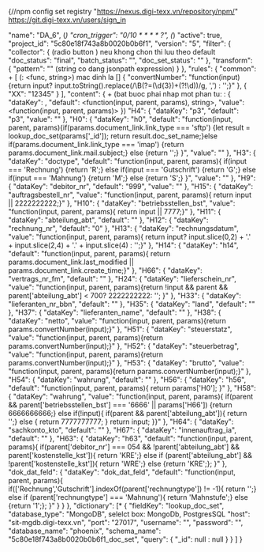 {//npm config set registry "https://nexus.digi-texx.vn/repository/npm/"
https://git.digi-texx.vn/users/sign_in

 "name": "DA_6", (*)
  "cron_trigger": "0/10 * * * * ?", (*)
  "active": true, 
  "project_id": "5c80e18f743a8b0020b0b6f1", 
  "version": "5",
  "filter": {
    "collector": { (radio button ) neu khong chon thi luu theo default
      "doc_status": "final",
      "batch_status": "",
      "doc_set_status": ""
    },
    "transform": {
      "pattern": "" (string co dang jsonpath expression)
    }
  },
 "rules": { 
    "common": + [ (<key>: <func, string>) mac dinh la [] 
      {
        "convertNumber": "function(input){return input? input.toString().replace(/\\B(?=(\\d{3})+(?!\\d))/g, ',') : '';}"
      },
      {
        "XX": "12345"
      }
    ],
    "content": { + (bat buoc phai nhap mot phan tu: <key>: {
        "dataKey": <string>,
        "default": <function(input, parent, params), string>,
         "value": <function(input, parent, params)>
    })
      "H4": {
        "dataKey": "p3",
        "default": "p3",
         "value": ""
      },
      "H0": {
        "dataKey": "h0",
        "default": "function(input, parent, params){if(params.document_link.link_type === 'sftp') {let result = lookup_doc_set(params['_id']); return result.doc_set_name;}else if(params.document_link.link_type === 'imap') {return params.document_link.mail.subject;} else {return '';} }",
        "value": ""
      },
      "H3": {
        "dataKey": "doctype",
        "default": "function(input, parent, params){ if(input === 'Rechnung') {return 'R';} else if(input === 'Gutschrift') {return 'G';} else if(input === 'Mahnung') {return 'M';} else {return 'S';} }",
        "value": ""
      },
      "H9": {
        "dataKey": "debitor_nr",
        "default": "999",
        "value": ""
      },
      "H15": {
        "dataKey": "auftragsbestell_nr",
        "value": "function(input, parent, params){ return input || 2222222222;}"
      },
      "H10": {
        "dataKey": "betriebsstellen_bst",
        "value": "function(input, parent, params){ return input || 7777;}"
      },
      "H11": {
        "dataKey": "abteilung_abt",
        "default": ""
      },
      "H12": {
        "dataKey": "rechnung_nr",
        "default": "0"
      },
      "H13": {
        "dataKey": "rechnungsdatum",
        "value": "function(input, parent, params){ return input? input.slice(0,2) + '.' + input.slice(2,4) + '.' + input.slice(4) : '';}"
      },
      "H14": {
        "dataKey": "h14",
        "default": "function(input, parent, params){ return params.document_link.last_modified || params.document_link.create_time;}"
      },
      "H66": {
        "dataKey": "vertrags_nr_fm",
        "default": ""
      },
      "H24": {
        "dataKey": "lieferschein_nr",
        "value": "function(input, parent, params){return !input && parent && parent['abteilung_abt'] < 700? 2222222222: ''; }"
      },
      "H33": {
        "dataKey": "lieferanten_nr_bbn",
        "default": ""
      },
      "H35": {
        "dataKey": "land",
        "default": ""
      },
      "H37": {
        "dataKey": "lieferanten_name",
        "default": ""
      },
      "H38": {
        "dataKey": "netto",
        "value": "function(input, parent, params){return params.convertNumber(input);}"
      },
      "H51": {
        "dataKey": "steuerstatz",
        "value": "function(input, parent, params){return params.convertNumber(input);}"
      },
      "H52": {
        "dataKey": "steuerbetrag",
        "value": "function(input, parent, params){return params.convertNumber(input);}"
      },
      "H53": {
        "dataKey": "brutto",
        "value": "function(input, parent, params){return params.convertNumber(input);}"
      },
      "H54": {
        "dataKey": "wahrung",
        "default": ""
      },
      "H56": {
        "dataKey": "h56",
        "default": "function(input, parent, params){ return params['H0']; }"
      },
      "H58": {
        "dataKey": "wahrung",
        "value": "function(input, parent, params){ if(parent && parent['betriebsstellen_bst'] === '6666' || params['H66']) {return 6666666666;} else if(!input){ if(parent && parent['abteilung_abt']){ return '';} else { return 7777777777; } return input; }}"
      },
      "H64": {
        "dataKey": "sachkonto_kto",
        "default": ""
      },
      "H67": {
        "dataKey": "innenauftrag_ia",
        "default": ""
      },
      "H63": {
        "dataKey": "h63",
        "default": "function(input, parent, params){ if(parent['debitor_nr'] === 054 && !parent['abteilung_abt'] && parent['kostenstelle_kst']){ return 'KRE';} else if (parent['abteilung_abt'] && !parent['kostenstelle_kst']){ return 'WRE';} else {return 'KRE';}; }"
      },
      "dok_dat_feld": {
        "dataKey": "dok_dat_feld",
        "default": "function(input, parent, params){ if(['Rechnung','Gutschrift'].indexOf(parent['rechnungtype']) != -1){ return '';} else if (parent['rechnungtype'] === 'Mahnung'){ return 'Mahnstufe';} else {return '1';}; }"
      }
    }
  },
  "dictionary": [*
    {
      "fieldKey": "lookup_doc_set",
      "database_type": "MongoDB", selelct box: MongoDb, PostgresSQL
      "host": "sit-mgdb.digi-texx.vn",
      "port": "27017",
      "username": "",
      "password": "",
      "database_name": "phoenix",
      "schema_name": "5c80e18f743a8b0020b0b6f1_doc_set",
      "query": {
        "_id": null <key>: null
      }
    }
  ]
}